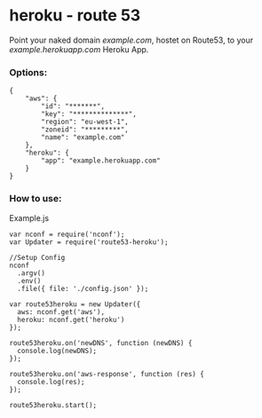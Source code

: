 # heroku - route 53

Point your naked domain *example.com*, hostet on Route53, to your *example.herokuapp.com* Heroku App.

### Options:
```
{
	"aws": {
		"id": "*******",
		"key": "**************",
		"region": "eu-west-1",
		"zoneid": "*********",
		"name": "example.com"
	},
	"heroku": {
		"app": "example.herokuapp.com"
	}
}
```

### How to use:
Example.js
```
var nconf = require('nconf');
var Updater = require('route53-heroku');

//Setup Config
nconf
  .argv()
  .env()
  .file({ file: './config.json' });

var route53heroku = new Updater({
  aws: nconf.get('aws'),
  heroku: nconf.get('heroku')
});

route53heroku.on('newDNS', function (newDNS) {
  console.log(newDNS);
});

route53heroku.on('aws-response', function (res) {
  console.log(res);
});

route53heroku.start();
```
